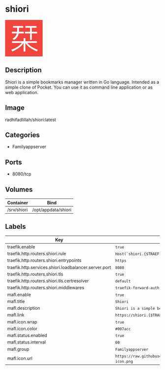# shiori

![Logo](images/shiori.png)

## Description
Shiori is a simple bookmarks manager written in Go language. Intended as a simple clone of Pocket. You can use it as command line application or as web application.

## Image
radhifadlillah/shiori:latest

## Categories
- Familyappserver

## Ports
- 8080/tcp

## Volumes
| Container | Bind |
|-----------|------|
| /srv/shiori | /opt/appdata/shiori |

## Labels
| Key | Value |
|-----|-------|
| traefik.enable | ```true``` |
| traefik.http.routers.shiori.rule | ```Host(`shiori.{$TRAEFIK_INGRESS_DOMAIN}`)``` |
| traefik.http.routers.shiori.entrypoints | ```https``` |
| traefik.http.services.shiori.loadbalancer.server.port | ```8080``` |
| traefik.http.routers.shiori.tls | ```true``` |
| traefik.http.routers.shiori.tls.certresolver | ```default``` |
| traefik.http.routers.shiori.middlewares | ```traefik-forward-auth``` |
| mafl.enable | ```true``` |
| mafl.title | ```Shiori``` |
| mafl.description | ```Shiori is a simple bookmarks manager written in Go language.``` |
| mafl.link | ```https://shiori.{$TRAEFIK_INGRESS_DOMAIN}``` |
| mafl.icon.wrap | ```true``` |
| mafl.icon.color | ```#007acc``` |
| mafl.status.enabled | ```true``` |
| mafl.status.interval | ```60``` |
| mafl.group | ```Familyappserver``` |
| mafl.icon.url | ```https://raw.githubusercontent.com/Qballjos/portainer_templates/master/Images/shiori-icon.png``` |

